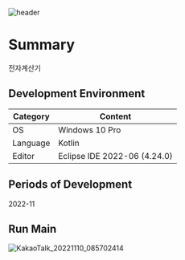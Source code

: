 ![header](https://capsule-render.vercel.app/api?type=waving&color=auto&height=300&section=header&text=Calculator&fontSize=90&animation=fadeIn&fontAlignY=38&desc=ParkSuHwa&descAlignY=60&descAlign=62)
# Summary
전자계산기

## Development Environment
| Category | Content |
| --- | --- |
| OS | Windows 10 Pro |
| Language | Kotlin |
| Editor | Eclipse IDE 2022-06 (4.24.0) |

## Periods of Development
2022-11

## Run Main
![KakaoTalk_20221110_085702414](https://user-images.githubusercontent.com/115531871/200967514-2d9750fb-3ee6-4fe1-87c7-83506cba1b8e.gif)
